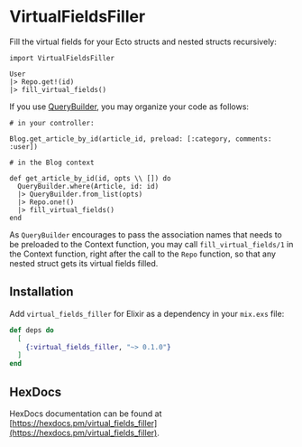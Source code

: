 # VirtualFieldsFiller

Fill the virtual fields for your Ecto structs and nested structs recursively:

```
import VirtualFieldsFiller

User
|> Repo.get!(id)
|> fill_virtual_fields()
```

If you use [QueryBuilder](https://github.com/mathieuprog/query_builder), you may organize your code as follows:


```
# in your controller:

Blog.get_article_by_id(article_id, preload: [:category, comments: :user])

# in the Blog context

def get_article_by_id(id, opts \\ []) do
  QueryBuilder.where(Article, id: id)
  |> QueryBuilder.from_list(opts)
  |> Repo.one!()
  |> fill_virtual_fields()
end
```

As `QueryBuilder` encourages to pass the association names that needs to be preloaded to the Context function, you may
call `fill_virtual_fields/1` in the Context function, right after the call to the `Repo` function, so that any nested
struct gets its virtual fields filled.

## Installation

Add `virtual_fields_filler` for Elixir as a dependency in your `mix.exs` file:

```elixir
def deps do
  [
    {:virtual_fields_filler, "~> 0.1.0"}
  ]
end
```

## HexDocs

HexDocs documentation can be found at [https://hexdocs.pm/virtual_fields_filler](https://hexdocs.pm/virtual_fields_filler).
